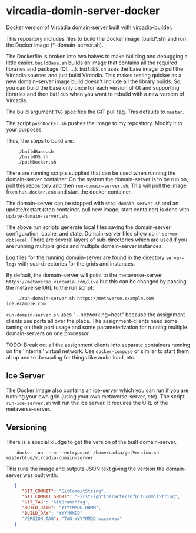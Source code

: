 # vircadia-domin-server-docker

Docker version of Vircadia domain-server built with vircadia-builder.

This repository includes files to build the Docker image (build*.sh)
and run the Docker image (*-domain-server.sh).

The Dockerfile is broken into two halves to make building and
debugging a little easier. `buildBase.sh` builds an image that
contains all the required libraries and package (Qt, ...).
`buildDS.sh` uses the base image to pull the Vircadia sources
and just build Vircadia.
This makes testing quicker as a new domain-server image build
doesn't include all the library builds.
So, you can build the base only once for each version of Qt and
supporting libraries and then `buildDS` when you want to
rebuild with a new version of Vircadia.

The build argument `TAG` specifies the GIT pull tag. This defaults
to `master`.

The script `pushDocker.sh` pushes  the image to my repository.
Modify it to your purposes.

Thus, the steps to build are:

```
    ./buildBase.sh
    ./buildDS.sh
    ./pushDocker.sh
```

There are running scripts supplied that can be used when running
the domain-server container.
On the system the domain-server is to be run on, pull this
repository and then `run-domain-server.sh`. This will pull
the image from `hub.docker.com` and start the docker container.

The domain-server can be stopped with `stop-domain-server.sh`
and an update/restart (stop container, pull new image, start container)
is done with `update-domain-server.sh`.

The above run scripts generate local files saving the domain-server
configuration, cache, and state. Domain-server files show up in
`server-dotlocal`. There are several layers of sub-directories
which are used if you are running multiple grids and multiple
domain-server instances.

Log files for the running domain-server are found in the
directory `server-logs` with sub-directories for the grids
and instances.

By default, the domain-server will point to the metaverse-server
`https://metaverse.vircadia.com/live` but this can be changed
by passing the metaverse URL to the run script:

```
    ./run-domain-server.sh https://metaverse.example.com ice.example.com
```

`run-domain-server.sh` uses "--networking=host" because the assignment
clients use ports all over the place. The assignment-clients need some
taming on their port usage and some parameterization for running
multiple domain-servers on one processor.

TODO: Break out all the assignment clients into separate containers running
on the 'internal' virtual network. Use `docker-compose` or similar to
start them all up and to do scaling for things like audio load, etc.

## Ice Server

The Docker image also contains an ice-server which you can run if you
are running your own grid (using your own metaverse-server, etc).
The script `run-ice-server.sh` will run the ice server.
It requires the URL of the metaverse-server.

## Versioning

There is a special kludge to get the version of the built domain-server.

```
    docker run --rm --entrypoint /home/cadia/getVersion.sh misterblue/vircadia-domain-server
```

This runs the image and outputs JSON text giving the version the domain-server
was built with:

```JSON
   {
      "GIT_COMMIT": "GitCommitString",
      "GIT_COMMIT_SHORT": "FirstEightCharactersOfGitCommitString",
      "GIT_TAG": "GitBranchTag",
      "BUILD_DATE": "YYYYMMDD.HHMM",
      "BUILD_DAY": "YYYYMMDD"
      "VERSION_TAG": "TAG-YYYYMMDD-xxxxxxxx"
   }

```
